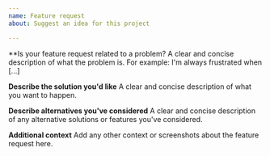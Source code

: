 ```yaml
---
name: Feature request
about: Suggest an idea for this project

---
```


**Is your feature request related to a problem?
A clear and concise description of what the problem is.
For example: I'm always frustrated when [...]

**Describe the solution you'd like**
A clear and concise description of what you want to happen.

**Describe alternatives you've considered**
A clear and concise description of any alternative solutions or features you've considered.

**Additional context**
Add any other context or screenshots about the feature request here.
